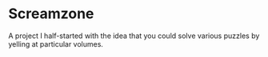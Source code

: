 # Screamzone

A project I half-started with the idea that you could solve various puzzles by yelling at particular volumes.
